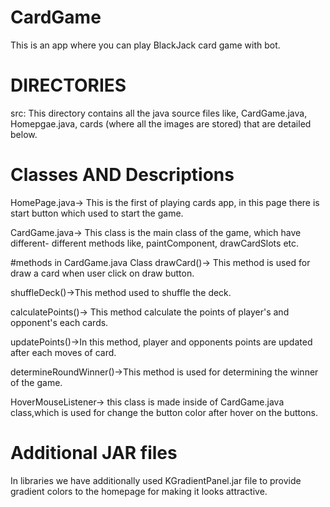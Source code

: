 # CardGame
This is an app where you can play BlackJack card game with bot. 
# DIRECTORIES
src: This directory contains all the java source files like, CardGame.java, Homepgae.java, cards (where all the images are stored) that are detailed below.
# Classes AND Descriptions
HomePage.java-> This is the first of playing cards app, in this page there is start button which used to start the game.

CardGame.java-> This class is the main class of the game, which have different- different methods like, paintComponent, drawCardSlots etc.

#methods in CardGame.java Class
drawCard()-> This method is used for draw a card when user click on draw button.

shuffleDeck()->This method used to shuffle the deck.

calculatePoints()-> This method calculate the points of player's and opponent's each cards.

updatePoints()->In this method, player and opponents points are updated after each moves of card.

determineRoundWinner()->This method is used for determining the winner of the game. 

HoverMouseListener-> this class is made inside of CardGame.java class,which is used for change the button color after hover on the buttons.

# Additional JAR files
In libraries we have additionally used KGradientPanel.jar file to provide gradient colors to the homepage for making it looks attractive. 
 
